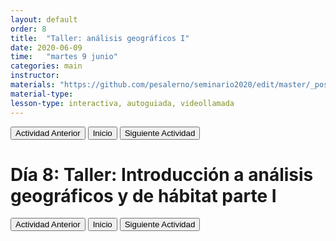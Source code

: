 ```yaml
---
layout: default
order: 8
title:  "Taller: análisis geográficos I"
date: 2020-06-09
time:   "martes 9 junio"
categories: main
instructor: 
materials: "https://github.com/pesalerno/seminario2020/edit/master/_posts/2020-06-09-8_geografico1.md"
material-type:
lesson-type: interactiva, autoguiada, videollamada
---
```

<a href="https://github.com/pesalerno/seminario2020/blob/master/_posts/2020-06-06-7_divergencia.md"><button>Actividad Anterior</button></a>		<a href="https://pesalerno.github.io/seminario2020/"><button>Inicio</button></a>    <a href="https://pesalerno.github.io/seminario2020/main/2020/06/10/9_geografico2.html"><button>Siguiente Actividad</button></a>

# Día 8: Taller: Introducción a análisis geográficos y de hábitat parte I

<a href="https://github.com/pesalerno/seminario2020/blob/master/_posts/2020-06-06-7_divergencia.md"><button>Actividad Anterior</button></a>		<a href="https://pesalerno.github.io/seminario2020/"><button>Inicio</button></a>    <a href="https://pesalerno.github.io/seminario2020/main/2020/06/10/9_geografico2.html"><button>Siguiente Actividad</button></a>
